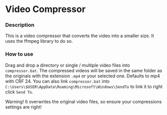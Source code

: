 # Video Compressor


### Description

This is a video compressor that converts the video into a smaller size. It uses the ffmpeg library to do so.

### How to use

Drag and drop a directory or single / multiple video files into `compressor.bat`. The compressed videos will be saved in the same folder as the originals with the extension `.mp4` or your selected one.
Defaults to mp4 with CRF 24.
You can also link `compressor.bat` into `C:\Users\$USER\AppData\Roaming\Microsoft\Windows\SendTo` to link it to right click `Send To`.

Warning! It overwrites the original video files, so ensure your compressions settings are right!